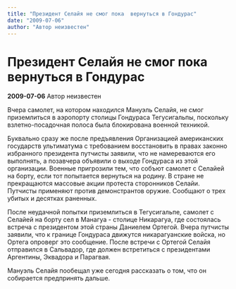 ```yaml
---
title: "Президент Селайя не смог пока  вернуться в Гондурас"
date: "2009-07-06"
author: "Автор неизвестен"
---
```


# Президент Селайя не смог пока  вернуться в Гондурас

**2009-07-06** Автор неизвестен

Вчера самолет, на котором находился Мануэль Селайя, не смог приземлиться в аэропорту столицы Гондураса Тегусигальпы, поскольку взлетно-посадочная полоса была блокирована военной техникой.

Буквально сразу же после предъявления Организацией американских государств ультиматума с требованием восстановить в правах законно избранного президента путчисты заявили, что не намереваются его выполнять, а позавчера объявили о выходе Гондураса из этой организации. Военные пригрозили тем, что собъют самолет с Селайей на борту, если тот попытается вернуться на родину. В стране не прекращаются массовые акции протеста сторонников Селайи. Путчисты применяют против демонстрантов оружие. Сообщают о трех убитых и десятках раненных.

После неудачной попытки приземлиться в Тегусигальпе, самолет с Селайей на борту сел в Манагуа - столице Никарагуа, где состоялась встреча с президентом этой страны Даниелем Ортегой. Вчера путчисты заявили, что к границе Гондураса движутся никарагуанские войска, но Ортега опроверг это сообщение. После встречи с Ортегой Селайя отправился в Сальвадор, где должен встретиться с президентами Аргентины, Эквадора и Парагвая.

Мануэль Селайя пообещал уже сегодня рассказать о том, что он собирается предпринять дальше.